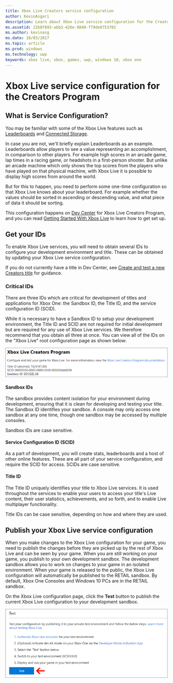 ```yaml
---
title: Xbox Live Creators service configuration
author: KevinAsgari
description: Learn about Xbox Live service configuration for the Creators Program.
ms.assetid: 22b8f893-abb3-426e-9840-f79de0753702
ms.author: kevinasg
ms.date: 10/03/2017
ms.topic: article
ms.prod: windows
ms.technology: uwp
keywords: xbox live, xbox, games, uwp, windows 10, xbox one
---
```


# Xbox Live service configuration for the Creators Program

## What is Service Configuration?

You may be familiar with some of the Xbox Live features such as [Leaderboards](../leaderboards-and-stats-2017/leaderboards.md) and [Connected Storage](../storage-platform/connected-storage/connected-storage-technical-overview.md).

In case you are not, we'll briefly explain Leaderboards as an example. Leaderboards allow players to see a value representing an accomplishment, in comparison to other players. For example high scores in an arcade game, lap times in a racing game, or headshots in a first-person shooter. But unlike an arcade machine which only shows the top scores from the players who have played on that physical machine, with Xbox Live it is possible to display high scores from around the world.

But for this to happen, you need to perform some one-time configuration so that Xbox Live knows about your leaderboard. For example whether the values should be sorted in ascending or descending value, and what piece of data it should be sorting.

This configuration happens on [Dev Center](http://dev.windows.com) for Xbox Live Creators Program, and you can read [Getting Started With Xbox Live](get-started-with-xbox-live-creators.md) to learn how to get set up.

## Get your IDs

To enable Xbox Live services, you will need to obtain several IDs to configure your development environment and title. These can be obtained by updating your Xbox Live service configuration.

If you do not currently have a title in Dev Center, see [Create and test a new Creators title](create-and-test-a-new-creators-title.md) for guidance.

### Critical IDs

There are three IDs which are critical for development of titles and applications for Xbox One: the Sandbox ID, the Title ID, and the service configuration ID (SCID).

While it is necessary to have a Sandbox ID to setup your development environment, the Title ID and SCID are not required for initial development but are required for any use of Xbox Live services. We therefore recommend that you obtain all three at once. You can view all of the IDs on the "Xbox Live" root configuration page as shown below:

![](../images/getting_started/devcenter_sandbox_id.png)

#### Sandbox IDs

The sandbox provides content isolation for your environment during development, ensuring that it is clean for developing and testing your title. The Sandbox ID identifies your sandbox. A console may only access one sandbox at any one time, though one sandbox may be accessed by multiple consoles.

Sandbox IDs are case sensitive.

#### Service Configuration ID (SCID)

As a part of development, you will create stats, leaderboards and a host of other online features. These are all part of your service configuration, and require the SCID for access. SCIDs are case sensitive.

#### Title ID

The Title ID uniquely identifies your title to Xbox Live services. It is used throughout the services to enable your users to access your title's Live content, their user statistics, achievements, and so forth, and to enable Live multiplayer functionality.

Title IDs can be case sensitive, depending on how and where they are used.

## Publish your Xbox Live service configuration

When you make changes to the Xbox Live configuration for your game, you need to publish the changes before they are picked up by the rest of Xbox Live and can be seen by your game. When you are still working on your game, you publish to your own development sandbox. The development sandbox allows you to work on changes to your game in an isolated environment. When your game is released to the public, the Xbox Live configuration will automatically be published to the RETAIL sandbox.
By default, Xbox One Consoles and Windows 10 PCs are in the RETAIL sandbox.

On the Xbox Live configuration page, click the **Test** button to publish the current Xbox Live configuration to your development sandbox.

![](../images/creators_udc/creators_udc_xboxlive_config_test.png)